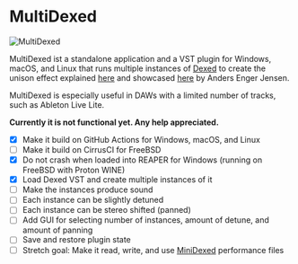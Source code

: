 # MultiDexed

![MultiDexed](https://user-images.githubusercontent.com/2480569/222845457-eff2f74f-9699-4c49-bbec-8e7f58b7d14b.jpg)

MultiDexed ist a standalone application and a VST plugin for Windows, macOS, and Linux that runs multiple instances of [Dexed](https://github.com/asb2m10/dexed) to create the unison effect explained [here](https://www.youtube.com/watch?v=Hzwvd8aZUUU) and showcased [here](https://www.youtube.com/watch?v=BjxuzeVXCDU&t=1190s) by Anders Enger Jensen.

MultiDexed is especially useful in DAWs with a limited number of tracks, such as Ableton Live Lite.

__Currently it is not functional yet. Any help appreciated.__

- [x] Make it build on GitHub Actions for Windows, macOS, and Linux
- [ ] Make it build on CirrusCI for FreeBSD
- [x] Do not crash when loaded into REAPER for Windows (running on FreeBSD with Proton WINE)
- [x] Load Dexed VST and create multiple instances of it
- [ ] Make the instances produce sound
- [ ] Each instance can be slightly detuned
- [ ] Each instance can be stereo shifted (panned)
- [ ] Add GUI for selecting number of instances, amount of detune, and amount of panning
- [ ] Save and restore plugin state
- [ ] Stretch goal: Make it read, write, and use [MiniDexed](https://github.com/probonopd/MultiDexed) performance files
